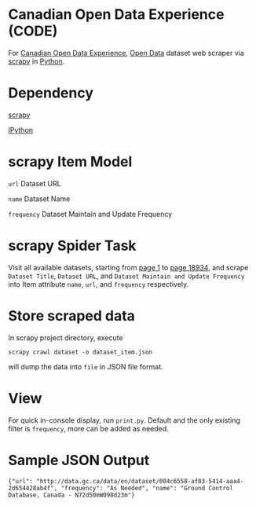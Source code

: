 Canadian Open Data Experience (CODE)
====

For [Canadian Open Data Experience][1], [Open Data][2] dataset web scraper via [scrapy][3] in [Python][4].

Dependency
====
[scrapy][3]

[IPython][7]

scrapy Item Model
====
`url` Dataset URL

`name` Dataset Name

`frequency` Dataset Maintain and Update Frequency

scrapy Spider Task
====
Visit all available datasets, starting from [page 1][5] to [page 18934][6], and scrape `Dataset Title`, `Dataset URL`, and `Dataset Maintain and Update Frequency` into Item attribute `name`, `url`, and `frequency` respectively. 

Store scraped data
====
In scrapy project directory, execute

`scrapy crawl dataset -o dataset_item.json`

will dump the data into `file` in JSON file format.

View
====
For quick in-console display, run `print.py`. Default and the only existing filter is `frequency`, more can be added as needed.

Sample JSON Output
====
`{"url": "http://data.gc.ca/data/en/dataset/004c6558-af03-5414-aaa4-2d654428ab4f", "frequency": "As Needed", "name": "Ground Control Database, Canada - N72d50mW098d23m"}`

[1]: https://canadianopendataexperience.com/ "Canadian Open Data Experience"
[2]: http://data.gc.ca/eng/showcase "Canada Open Data"
[3]: http://scrapy.org/ "scrapy"
[4]: http://python.org/ "Python"
[5]: http://data.gc.ca/data/en/dataset?q=&sort=title_string+asc&page=1 "Dataset Page 1"
[6]: http://data.gc.ca/data/en/dataset?q=&sort=title_string+asc&page=18934 "Dataset Page 18934"
[7]: http://ipython.org/ "IPython.org"
